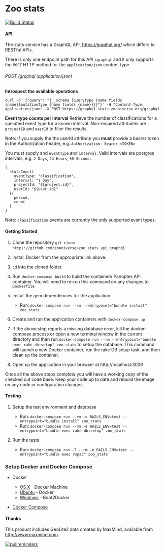 # Zoo stats
[![Build Status](https://travis-ci.org/zooniverse/zoo-stats-api-graphql.svg?branch=master)](https://travis-ci.org/zooniverse/zoo-stats-api-graphql)

#### API
The stats service has a GraphQL API, https://graphql.org/ which differs to RESTful APIs.

There is only one endpoint path for this API `/graphql` and it only supports the `POST` HTTP method for the `application/json` content type.

###### POST /graphql (application/json)

**Introspect the available operations**

```
curl -d '{"query": "{__schema {queryType {name fields {name}}mutationType {name fields {name}}}}"}' -H "Content-Type: application/json" -X POST https://graphql-stats.zooniverse.org/graphql
```

**Event type counts per interval**
Retrieve the number of classifications for a specified event type for a known interval. Non-required attributes are `projectID` and `userId` to filter the results.

Note: If you supply the the userId attribute you **must** provide a bearer token in the Authorization header, e.g. 
`Authorization: Bearer <TOKEN>`

You must supply and `eventType` and `interval`. Valid intervals are postgres intervals, e.g. `2 Days`, `24 Hours`, `60 Seconds`

```
{
  statsCount(
    eventType: "classification",
    interval: "1 Day",
    projectId: "${project.id}",
    userId: "${user.id}"
  ){
    period,
    count
  }
}
```

Note: `classification` events are currently the only supported event types.

#### Getting Started

1. Clone the repository `git clone https://github.com/zooniverse/zoo_stats_api_graphql`.

0. Install Docker from the appropriate link above.

0. `cd` into the cloned folder.

0. Run `docker-compose build` to build the containers Panoptes API container. You will need to re-run this command on any changes to `Dockerfile`

0. Install the gem dependencies for the application
    * Run: `docker-compose run --rm --entrypoint="bundle install" zoo_stats`

0. Create and run the application containers with `docker-compose up`

0. If the above step reports a missing database error, kill the docker-compose process or open a new terminal window in the current directory and then run `docker-compose run --rm --entrypoint="bundle exec rake db:setup" zoo_stats` to setup the database. This command will launch a new Docker container, run the rake DB setup task, and then clean up the container.

0. Open up the application in your browser at http://localhost:3000

Once all the above steps complete you will have a working copy of the checked out code base. Keep your code up to date and rebuild the image on any code or configuration changes.

#### Testing

1. Setup the test environment and database
    * Run: `docker-compose run --rm -e RAILS_ENV=test --entrypoint="bundle install" zoo_stats`
    * Run: `docker-compose run --rm -e RAILS_ENV=test --entrypoint="bundle exec rake db:setup" zoo_stats`

0. Run the tests
    * Run: `docker-compose run -T --rm -e RAILS_ENV=test --entrypoint="bundle exec rspec" zoo_stats`

### Setup Docker and Docker Compose

* Docker
  * [OS X](https://docs.docker.com/installation/mac/) - Docker Machine
  * [Ubuntu](https://docs.docker.com/installation/ubuntulinux/) - Docker
  * [Windows](http://docs.docker.com/installation/windows/) - Boot2Docker

* [Docker Compose](https://docs.docker.com/compose/)

#### Thanks

This product includes GeoLite2 data created by MaxMind, available from http://www.maxmind.com.

[![pullreminders](https://pullreminders.com/badge.svg)](https://pullreminders.com?ref=badge)
